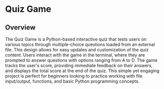 # Quiz Game

## Overview
The Quiz Game is a Python-based interactive quiz that tests users on various topics through multiple-choice questions loaded from an external file. This design allows for easy updates and customization of the quiz content.
Users interact with the game in the terminal, where they are prompted to answer questions with options ranging from A to D. The game tracks the user's score, providing immediate feedback on their answers, and displays the 
total score at the end of the quiz. This simple yet engaging project is perfect for beginners looking to practice working with file input/output, functions, and basic Python programming concepts.
